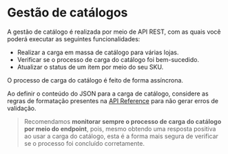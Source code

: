 # Gestão de catálogos

A gestão de catálogo é realizada por meio de API REST, com as quais você poderá executar as seguintes funcionalidades:

* Realizar a carga em massa de catálogo para várias lojas.
* Verificar se o processo de carga do catálogo foi bem-sucedido.
* Atualizar o status de um item por meio do seu SKU.

O processo de carga do catálogo é feito de forma assíncrona.

Ao definir o conteúdo do JSON para a carga de catálogo, considere as regras de formatação presentes na [API Reference](/developers/es/reference/mp_delivery/_proximity_integrationcatalog/post) para não gerar erros de validação.

> Recomendamos **monitorar sempre o processo de carga do catálogo por meio do endpoint**, pois, mesmo obtendo uma resposta positiva ao usar a carga do catálogo, esta é a forma mais segura de verificar se o processo foi concluído corretamente.
